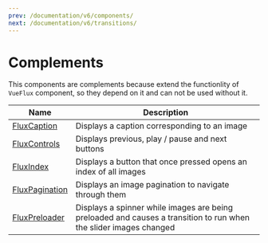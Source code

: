 ```yaml
---
prev: /documentation/v6/components/
next: /documentation/v6/transitions/
---
```


# Complements

This components are complements because extend the functionlity of `VueFlux` component, so they depend on it and can not be used without it.

| Name | Description |
|------|-------------|
| [FluxCaption](complements/flux-caption) | Displays a caption corresponding to an image |
| [FluxControls](complements/flux-controls) | Displays previous, play / pause and next buttons |
| [FluxIndex](complements/flux-index) | Displays a button that once pressed opens an index of all images |
| [FluxPagination](complements/flux-pagination) | Displays an image pagination to navigate through them |
| [FluxPreloader](complements/flux-preloader) | Displays a spinner while images are being preloaded and causes a transition to run when the slider images changed |
